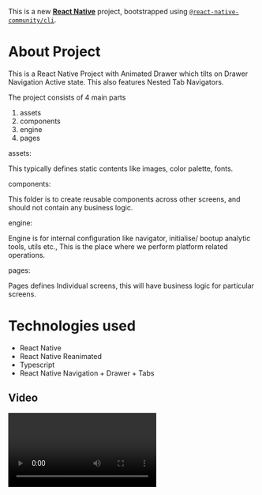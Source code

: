 This is a new [**React Native**](https://reactnative.dev) project, bootstrapped using [`@react-native-community/cli`](https://github.com/react-native-community/cli).

# About Project

This is a React Native Project with Animated Drawer which tilts on Drawer Navigation Active state. This also features Nested Tab Navigators.

The project consists of 4 main parts

1. assets
2. components
3. engine
4. pages

assets:

This typically defines static contents like images, color palette, fonts.

components:

This folder is to create reusable components across other screens, and should not contain any business logic.

engine:

Engine is for internal configuration like navigator, initialise/ bootup analytic tools, utils etc., This is the place where we perform platform related operations.

pages:

Pages defines Individual screens, this will have business logic for particular screens.

# Technologies used

- React Native
- React Native Reanimated
- Typescript
- React Native Navigation + Drawer + Tabs

## Video

<p>
<video src="https://github.com/HarshithDev/AnimatedDrawer/blob/main/src/assets/Screen%20Recording%202025-01-18%20at%2010.32.18%20AM.mov">
</p>
